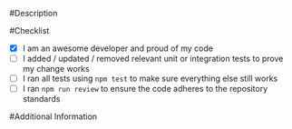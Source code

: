 <!-- Hey, there! Thanks for contributing to Alsatian,
      Add a quick description of the changes you have made below -->

#Description

<!-- Now, we've created a handy checklist before submitting your pull request to ensure it goes smoothly
      (we checked the first one for you because we know it's true) -->

#Checklist

- [x] I am an awesome developer and proud of my code
- [ ] I added / updated / removed relevant unit or integration tests to prove my change works
- [ ] I ran all tests using ```npm test``` to make sure everything else still works
- [ ] I ran ```npm run review``` to ensure the code adheres to the repository standards

<!-- Thanks again, and if you'd like to add any further information you can do so below -->

#Additional Information
